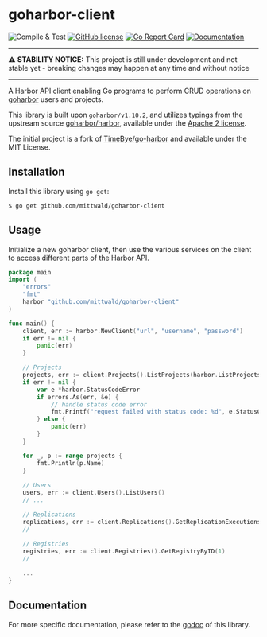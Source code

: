 # goharbor-client

![Compile & Test](https://github.com/mittwald/goharbor-client/workflows/Compile%20&%20Test/badge.svg)
[![GitHub license](https://img.shields.io/github/license/mittwald/goharbor-client.svg)](https://github.com/mittwald/goharbor-client/blob/master/LICENSE)
[![Go Report Card](https://goreportcard.com/badge/github.com/mittwald/goharbor-client)](https://goreportcard.com/report/github.com/mittwald/goharbor-client)
[![Documentation](https://godoc.org/github.com/mittwald/goharbor-client?status.svg)](https://pkg.go.dev/github.com/mittwald/goharbor-client)

<hr />

:warning: **STABILITY NOTICE:** This project is still under development and not stable yet - breaking changes may happen at any time and without notice

<hr/>

A Harbor API client enabling Go programs to perform CRUD operations on [goharbor](https://github.com/goharbor/harbor) users and projects.

This library is built upon `goharbor/v1.10.2`, and utilizes typings from the upstream source [goharbor/harbor](https://github.com/goharbor/harbor), available under the 
[Apache 2 license](https://github.com/goharbor/harbor/blob/master/LICENSE).

The initial project is a fork of [TimeBye/go-harbor](https://github.com/TimeBye/go-harbor) and available under the MIT License.

## Installation

Install this library using `go get`:

    $ go get github.com/mittwald/goharbor-client

## Usage

Initialize a new goharbor client, then use the various services on the client to
access different parts of the Harbor API.

```go
package main
import (
	"errors"
	"fmt"
	harbor "github.com/mittwald/goharbor-client"
)

func main() {
	client, err := harbor.NewClient("url", "username", "password")
	if err != nil {
		panic(err)
	}

	// Projects
	projects, err := client.Projects().ListProjects(harbor.ListProjectsOptions{})
	if err != nil {
		var e *harbor.StatusCodeError
		if errors.As(err, &e) {
			// handle status code error
			fmt.Printf("request failed with status code: %d", e.StatusCode)
		} else {
			panic(err)
		}
	}

	for _, p := range projects {
		fmt.Println(p.Name)
	}
	
	// Users
	users, err := client.Users().ListUsers()
	// ...

	// Replications
	replications, err := client.Replications().GetReplicationExecutionsByID(1)
	//
	
	// Registries
	registries, err := client.Registries().GetRegistryByID(1)
	//

	...
}
```

## Documentation
For more specific documentation, please refer to the [godoc](https://pkg.go.dev/github.com/mittwald/goharbor-client) of this library.
